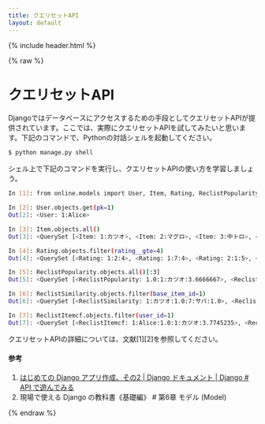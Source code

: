 ```yaml
---
title: クエリセットAPI
layout: default
---
```


{% include header.html %}

{% raw %}

# クエリセットAPI

Djangoではデータベースにアクセスするための手段としてクエリセットAPIが提供されています。ここでは、実際にクエリセットAPIを試してみたいと思います。下記のコマンドで、Pythonの対話シェルを起動してください。

```bash
$ python manage.py shell
```

シェル上で下記のコマンドを実行し、クエリセットAPIの使い方を学習しましょう。

```bash
In [1]: from online.models import User, Item, Rating, ReclistPopularity, ReclistSimilarity, ReclistItemcf

In [2]: User.objects.get(pk=1)
Out[2]: <User: 1:Alice>

In [3]: Item.objects.all()
Out[3]: <QuerySet [<Item: 1:カツオ>, <Item: 2:マグロ>, <Item: 3:中トロ>, <Item: 4:タイ>, <Item: 5:ヒラメ>, <Item: 6:スズキ>, <Item: 7:サバ>, <Item: 8:アジ>, <Item: 9:イワシ>]>

In [4]: Rating.objects.filter(rating__gte=4)
Out[4]: <QuerySet [<Rating: 1:2:4>, <Rating: 1:7:4>, <Rating: 2:1:5>, <Rating: 2:2:5>, <Rating: 2:3:4>, <Rating: 2:7:5>, <Rating: 2:8:4>, <Rating: 3:1:4>, <Rating: 3:3:5>, <Rating: 5:4:4>]>

In [5]: ReclistPopularity.objects.all()[:3]
Out[5]: <QuerySet [<ReclistPopularity: 1.0:1:カツオ:3.6666667>, <ReclistPopularity: 2.0:3:中トロ:3.5>, <ReclistPopularity: 3.0:7:サバ:3.5>]>

In [6]: ReclistSimilarity.objects.filter(base_item_id=1)
Out[6]: <QuerySet [<ReclistSimilarity: 1:カツオ:1.0:7:サバ:1.0>, <ReclistSimilarity: 1:カツオ:2.0:2:マグロ:0.8088706>, <ReclistSimilarity: 1:カツオ:3.0:3:中トロ:0.526592>]>

In [7]: ReclistItemcf.objects.filter(user_id=1)
Out[7]: <QuerySet [<ReclistItemcf: 1:Alice:1.0:1:カツオ:3.7745235>, <ReclistItemcf: 1:Alice:2.0:6:スズキ:1.6432108>, <ReclistItemcf: 1:Alice:3.0:8:アジ:1.4851258>]>
```

クエリセットAPIの詳細については、文献[1][2]を参照してください。

#### 参考
1. [はじめての Django アプリ作成、その2 \| Django ドキュメント \| Django # API で遊んでみる](https://docs.djangoproject.com/ja/4.1/intro/tutorial02/#playing-with-the-api)
1. 現場で使える Django の教科書《基礎編》 # 第6章 モデル (Model)

{% endraw %}
